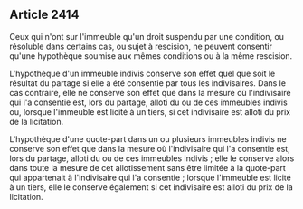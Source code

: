 Article 2414
----
Ceux qui n'ont sur l'immeuble qu'un droit suspendu par une condition, ou
résoluble dans certains cas, ou sujet à rescision, ne peuvent consentir qu'une
hypothèque soumise aux mêmes conditions ou à la même rescision.

L'hypothèque d'un immeuble indivis conserve son effet quel que soit le résultat
du partage si elle a été consentie par tous les indivisaires. Dans le cas
contraire, elle ne conserve son effet que dans la mesure où l'indivisaire qui
l'a consentie est, lors du partage, alloti du ou de ces immeubles indivis ou,
lorsque l'immeuble est licité à un tiers, si cet indivisaire est alloti du prix
de la licitation.

L'hypothèque d'une quote-part dans un ou plusieurs immeubles indivis ne conserve
son effet que dans la mesure où l'indivisaire qui l'a consentie est, lors du
partage, alloti du ou de ces immeubles indivis ; elle le conserve alors dans
toute la mesure de cet allotissement sans être limitée à la quote-part qui
appartenait à l'indivisaire qui l'a consentie ; lorsque l'immeuble est licité à
un tiers, elle le conserve également si cet indivisaire est alloti du prix de la
licitation.
